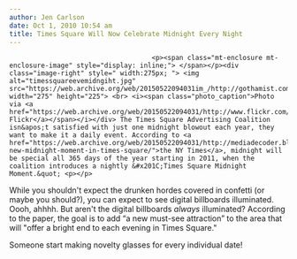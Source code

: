 ```yaml
---
author: Jen Carlson
date: Oct 1, 2010 10:54 am
title: Times Square Will Now Celebrate Midnight Every Night
---
```


	
										<p><span class="mt-enclosure mt-enclosure-image" style="display: inline;"> </span></p><div class="image-right" style=" width:275px; "> <img alt="timessquareevemidngiht.jpg" src="https://web.archive.org/web/20150522094031im_/http://gothamist.com/attachments/arts_jen/timessquareevemidngiht.jpg" width="275" height="225"> <br> <i><span class="photo_caption">Photo via <a href="https://web.archive.org/web/20150522094031/http://www.flickr.com/photos/oliver62/4232261122/">062&apos;s Flickr</a></span></i></div> The Times Square Advertising Coalition isn&apos;t satisfied with just one midnight blowout each year, they want to make it a daily event. According to <a href="https://web.archive.org/web/20150522094031/http://mediadecoder.blogs.nytimes.com/2010/09/30/a-new-midnight-moment-in-times-square/">the NY Times</a>, midnight will be special all 365 days of the year starting in 2011, when the coalition introduces a nightly &#x201C;Times Square Midnight Moment.&quot; <p></p>

<p>While you shouldn&apos;t expect the drunken hordes covered in confetti (or maybe you should?), you can expect to see digital billboards illuminated. Oooh, ahhhh. But aren&apos;t the digital billboards <em>always</em> illuminated? According to the paper, the goal is to add &#x201C;a new must-see attraction&#x201D; to the area that will &quot;offer a bright end to each evening in Times Square.&quot;</p>

<p>Someone start making novelty glasses for every individual date!</p>					
										
									
				